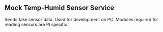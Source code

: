 ## Mock Temp-Humid Sensor Service

Sends fake sensor data. Used for development on PC. Modules required for reading sensors are PI specific.